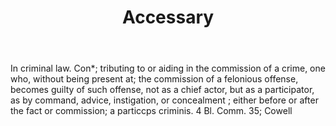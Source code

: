 ---
title: Accessary
permalink: "/definitions/accessary.html"
body: In criminal law. Con*; tributing to or aiding in the commission of a crime,
  one who, without being present at; the commission of a felonious offense, becomes
  guilty of such offense, not as a chief actor, but as a participator, as by command,
  advice, instigation, or concealment ; either before or after the fact or commission;
  a particcps criminis. 4 Bl. Comm. 35; Cowell
published_at: '2018-07-07'
layout: post
---